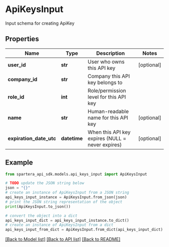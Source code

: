 # ApiKeysInput

Input schema for creating ApiKey

## Properties

Name | Type | Description | Notes
------------ | ------------- | ------------- | -------------
**user_id** | **str** | User who owns this API key | [optional] 
**company_id** | **str** | Company this API key belongs to | 
**role_id** | **int** | Role/permission level for this API key | 
**name** | **str** | Human-readable name for this API key | [optional] 
**expiration_date_utc** | **datetime** | When this API key expires (NULL &#x3D; never expires) | [optional] 

## Example

```python
from spartera_api_sdk.models.api_keys_input import ApiKeysInput

# TODO update the JSON string below
json = "{}"
# create an instance of ApiKeysInput from a JSON string
api_keys_input_instance = ApiKeysInput.from_json(json)
# print the JSON string representation of the object
print(ApiKeysInput.to_json())

# convert the object into a dict
api_keys_input_dict = api_keys_input_instance.to_dict()
# create an instance of ApiKeysInput from a dict
api_keys_input_from_dict = ApiKeysInput.from_dict(api_keys_input_dict)
```
[[Back to Model list]](../README.md#documentation-for-models) [[Back to API list]](../README.md#documentation-for-api-endpoints) [[Back to README]](../README.md)


